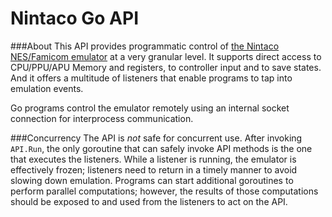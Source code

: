 # Nintaco Go API

###About
This API provides programmatic control of [the Nintaco NES/Famicom emulator](https://nintaco.com/) at a very granular level. It supports direct access to CPU/PPU/APU Memory and registers, to controller input and to save states. And it offers a multitude of listeners that enable programs to tap into emulation events.

Go programs control the emulator remotely using an internal socket connection for interprocess communication.

###Concurrency
The API is _not_ safe for concurrent use. After invoking `API.Run`, the only goroutine that can safely invoke API methods is the one that executes the listeners. While a listener is running, the emulator is effectively frozen; listeners need to return in a timely manner to avoid slowing down emulation. Programs can start additional goroutines to perform parallel computations; however, the results of those computations should be exposed to and used from the listeners to act on the API.

